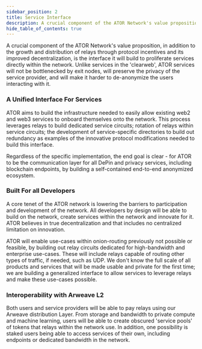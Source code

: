 ```yaml
---
sidebar_position: 2
title: Service Interface
description: A crucial component of the ATOR Network's value proposition, in addition to the growth and distribution of relays through protocol incentives and its improved decentralization, is the interface it will build to proliferate services directly within the network.
hide_table_of_contents: true
---
```

A crucial component of the ATOR Network's value proposition, in addition to the growth and distribution of relays through protocol incentives and its improved decentralization, is the interface it will build to proliferate services directly within the network. Unlike services in the 'clearweb', ATOR services will not be bottlenecked by exit nodes, will preserve the privacy of the service provider, and will make it harder to de-anonymize the users interacting with it.

### A Unified Interface For Services

ATOR aims to build the infrastructure needed to easily allow existing web2 and web3 services to onboard themselves onto the network. This process leverages relays to build dedicated service circuits; rotation of relays within service circuits; the development of service-specific directories to build out redundancy as examples of the innovative protocol modifications needed to build this interface. 

Regardless of the specific implementation, the end goal is clear - for ATOR to be the communication layer for all DePin and privacy services, including blockchain endpoints, by building a self-contained end-to-end anonymized ecosystem.

### Built For all Developers

A core tenet of the ATOR network is lowering the barriers to participation and development of the network. All developers by design will be able to build on the network, create services within the network and innovate for it. ATOR believes in true decentralization and that includes no centralized limitation on innovation.

ATOR will enable use-cases within onion-routing previously not possible or feasible, by building out relay circuits dedicated for high-bandwidth and enterprise use-cases. These will include relays capable of routing other types of traffic, if needed, such as UDP. We don't know the full scale of all products and services that will be made usable and private for the first time; we are building a generalized interface to allow services to leverage relays and make these use-cases possible.

### Interoperability with Arweave L2

Both users and service providers will be able to pay relays using our Arweave distribution Layer. From storage and bandwidth to private compute and machine learning, users will be able to create obscured 'service pools' of tokens that relays within the network use. In addition, one possibility is staked users being able to access services of their own, including endpoints or dedicated bandwidth in the network.
